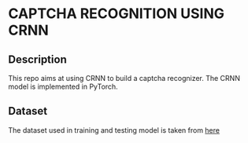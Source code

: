 # CAPTCHA RECOGNITION USING CRNN
## Description
This repo aims at using CRNN to build a captcha recognizer. The CRNN model is implemented in PyTorch.

## Dataset
The dataset used in training and testing model is taken from [here](https://www.kaggle.com/datasets/fournierp/captcha-version-2-images)